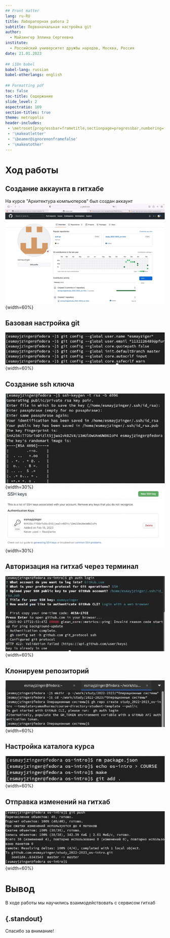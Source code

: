 ```yaml
---
## Front matter
lang: ru-RU
title: Лабораторная работа 2
subtitle: Первоначальная настройка git
author:
  - Майзингер Эллина Сергеевна
institute:
  - Российский университет дружбы народов, Москва, Россия
date: 21.01.2023

## i18n babel
babel-lang: russian
babel-otherlangs: english

## Formatting pdf
toc: false
toc-title: Содержание
slide_level: 2
aspectratio: 169
section-titles: true
theme: metropolis
header-includes:
 - \metroset{progressbar=frametitle,sectionpage=progressbar,numbering=fraction}
 - '\makeatletter'
 - '\beamer@ignorenonframefalse'
 - '\makeatother'
---
```


# Ход работы 

## Создание аккаунта в гитхабе

На курсе "Архитектура компьютеров" был создан аккаунт 
![аккаунт гитхаб](image/01.png){width=60%}

## Базовая настройка git

![базовая настройка гит](image/02.png){width=60%}

## Создание ssh ключа

![создание ключа](image/03.png){width=30%}
![добавление ключа](image/04.png){width=30%}


## Авторизация на гитхаб через терминал

![авторизации](image/05.png){width=60%}

## Клонируем репозиторий

![клонирование репозитория](image/06.png){width=60%}

## Настройка каталога курса

![настройка каталога курса](image/07.png){width=60%} 

## Отправка изменений на гитхаб

![базовая команда git push](image/08.png){width=60%}

# Вывод

В ходе работы мы научились взаимодействовать с сервисом гитхаб



## {.standout}

Спасибо за внимание!


